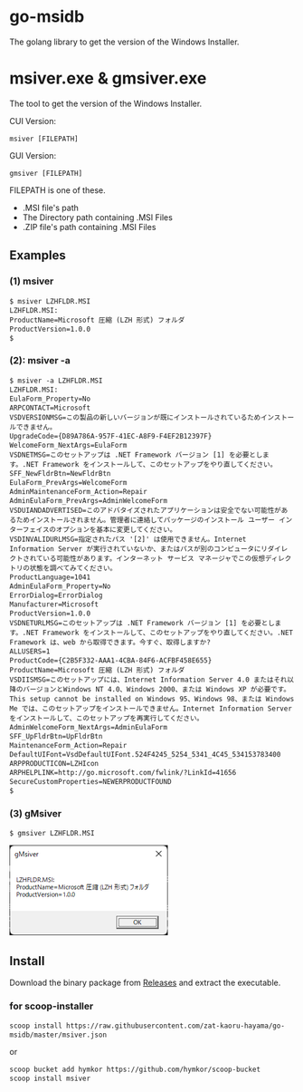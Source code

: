 go-msidb
=========

The golang library to get the version of the Windows Installer.

msiver.exe &amp; gmsiver.exe
========================

The tool to get the version of the Windows Installer.

CUI Version:
```
msiver [FILEPATH]
```

GUI Version:

```
gmsiver [FILEPATH]
```

FILEPATH is one of these.

- .MSI file's path
- The Directory path containing .MSI Files
- .ZIP file's path containing .MSI Files

Examples
--------

### (1) msiver

```
$ msiver LZHFLDR.MSI
LZHFLDR.MSI:
ProductName=Microsoft 圧縮 (LZH 形式) フォルダ
ProductVersion=1.0.0
$
```

### (2): msiver -a

```
$ msiver -a LZHFLDR.MSI
LZHFLDR.MSI:
EulaForm_Property=No
ARPCONTACT=Microsoft
VSDVERSIONMSG=この製品の新しいバージョンが既にインストールされているためインストールできません。
UpgradeCode={D89A786A-957F-41EC-A8F9-F4EF2B12397F}
WelcomeForm_NextArgs=EulaForm
VSDNETMSG=このセットアップは .NET Framework バージョン [1] を必要とします。.NET Framework をインストールして、このセットアップをやり直してください。
SFF_NewFldrBtn=NewFldrBtn
EulaForm_PrevArgs=WelcomeForm
AdminMaintenanceForm_Action=Repair
AdminEulaForm_PrevArgs=AdminWelcomeForm
VSDUIANDADVERTISED=このアドバタイズされたアプリケーションは安全でない可能性があるためインストールされません。管理者に連絡してパッケージのインストール ユーザー インターフェイスのオプションを基本に変更してください。
VSDINVALIDURLMSG=指定されたパス '[2]' は使用できません。Internet Information Server が実行されていないか、またはパスが別のコンピュータにリダイレクトされている可能性があります。インターネット サービス マネージャでこの仮想ディレクトリの状態を調べてみてください。
ProductLanguage=1041
AdminEulaForm_Property=No
ErrorDialog=ErrorDialog
Manufacturer=Microsoft
ProductVersion=1.0.0
VSDNETURLMSG=このセットアップは .NET Framework バージョン [1] を必要とします。.NET Framework をインストールして、このセットアップをやり直してください。.NET Framework は、web から取得できます。今すぐ、取得しますか?
ALLUSERS=1
ProductCode={C2B5F332-AAA1-4CBA-84F6-ACFBF458E655}
ProductName=Microsoft 圧縮 (LZH 形式) フォルダ
VSDIISMSG=このセットアップには、Internet Information Server 4.0 またはそれ以降のバージョンとWindows NT 4.0、Windows 2000、または Windows XP が必要です。  This setup cannot be installed on Windows 95、Windows 98、または Windows Me では、このセットアップをインストールできません。Internet Information Server をインストールして、このセットアップを再実行してください。
AdminWelcomeForm_NextArgs=AdminEulaForm
SFF_UpFldrBtn=UpFldrBtn
MaintenanceForm_Action=Repair
DefaultUIFont=VsdDefaultUIFont.524F4245_5254_5341_4C45_534153783400
ARPPRODUCTICON=LZHIcon
ARPHELPLINK=http://go.microsoft.com/fwlink/?LinkId=41656
SecureCustomProperties=NEWERPRODUCTFOUND
$
```

### (3) gMsiver

```
$ gmsiver LZHFLDR.MSI
```

![image](./gMsiver.png)

Install
-------

Download the binary package from [Releases](https://github.com/zat-kaoru-hayama/go-msidb/releases) and extract the executable.

### for scoop-installer

```
scoop install https://raw.githubusercontent.com/zat-kaoru-hayama/go-msidb/master/msiver.json
```

or

```
scoop bucket add hymkor https://github.com/hymkor/scoop-bucket
scoop install msiver
```
